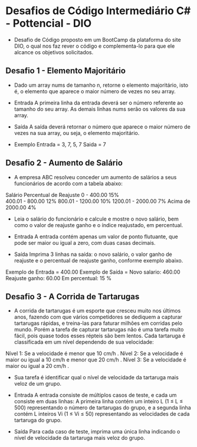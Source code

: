 # Desafios de Código Intermediário C# - Pottencial - DIO
- Desafio de Código proposto em um BootCamp da plataforma do site DIO, o qual nos faz rever o código e complementa-lo para que ele alcance os objetivos solicitados.

## Desafio 1 - Elemento Majoritário

- Dado um array nums de tamanho n, retorne o elemento majoritário, isto é, o elemento que aparece o maior número de vezes no seu array.

- Entrada
A primeira linha da entrada deverá ser o número referente ao tamanho do seu array. As demais linhas nums serão os valores da sua array.

- Saída
A saída deverá retornar o número que aparece o maior número de vezes na sua array, ou seja, o elemento majoritário.

- Exemplo 
Entrada = 3, 7, 5, 7
Saida = 7

## Desafio 2 - Aumento de Salário

- A empresa ABC resolveu conceder um aumento de salários a seus funcionários de acordo com a tabela abaixo:
 
Salário	                 Percentual de Reajuste
0 - 400.00                       15%    
400.01 - 800.00                  12%
800.01 - 1200.00                 10%
1200.01 - 2000.00                7%
Acima de 2000.00                 4%

- Leia o salário do funcionário e calcule e mostre o novo salário, bem como o valor de reajuste ganho e o índice reajustado, em percentual.

- Entrada
A entrada contém apenas um valor de ponto flutuante, que pode ser maior ou igual a zero, com duas casas decimais.

- Saída
Imprima 3 linhas na saída: o novo salário, o valor ganho de reajuste e o percentual de reajuste ganho, conforme exemplo abaixo.
 
Exemplo de Entrada	=  400.00
Exemplo de Saída    =  Novo salario: 460.00
                       Reajuste ganho: 60.00
                       Em percentual: 15 %

## Desafio 3 - A Corrida de Tartarugas

- A corrida de tartarugas é um esporte que cresceu muito nos últimos anos, fazendo com que vários competidores se dediquem a capturar tartarugas rápidas, e treina-las para faturar milhões em corridas pelo mundo. Porém a tarefa de capturar tartarugas não é uma tarefa muito fácil, pois quase todos esses répteis são bem lentos. Cada tartaruga é classificada em um nível dependendo de sua velocidade:

Nível 1: Se a velocidade é menor que 10 cm/h .
Nível 2: Se a velocidade é maior ou igual a 10 cm/h e menor que 20 cm/h .
Nível 3: Se a velocidade é maior ou igual a 20 cm/h .

- Sua tarefa é identificar qual o nível de velocidade da tartaruga mais veloz de um grupo.

- Entrada
A entrada consiste de múltiplos casos de teste, e cada um consiste em duas linhas: A primeira linha contém um inteiro L (1 ≤ L ≤ 500) representando o número de tartarugas do grupo, e a segunda linha contém L inteiros Vi (1 ≤ Vi ≤ 50) representando as velocidades de cada tartaruga do grupo.

- Saída
Para cada caso de teste, imprima uma única linha indicando o nível de velocidade da tartaruga mais veloz do grupo.






